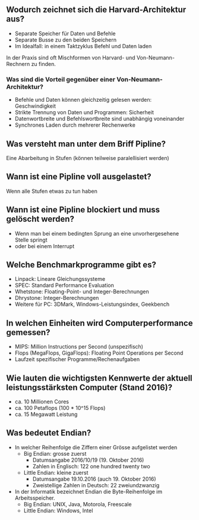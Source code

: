 ## Wodurch zeichnet sich die Harvard-Architektur aus?
* Separate Speicher für Daten und Befehle
* Separate Busse zu den beiden Speichern
* Im Idealfall: in einem Taktzyklus Befehl und Daten laden

In der Praxis sind oft Mischformen von Harvard- und Von-Neumann-Rechnern zu finden.

### Was sind die Vorteil gegenüber einer Von-Neumann-Architektur?
* Befehle und Daten können gleichzeitig gelesen werden: Geschwindigkeit
* Strikte Trennung von Daten und Programmen: Sicherheit
* Datenwortbreite und Befehlswortbreite sind unabhängig voneinander
* Synchrones Laden durch mehrerer Rechenwerke

## Was versteht man unter dem Briff Pipline?
Eine Abarbeitung in Stufen (können teilweise paralellisiert werden)

## Wann ist eine Pipline voll ausgelastet?
Wenn alle Stufen etwas zu tun haben

## Wann ist eine Pipline blockiert und muss gelöscht werden?
* Wenn man bei einem bedingten Sprung an eine unvorhergesehene Stelle springt
* oder bei einem Interrupt

## Welche Benchmarkprogramme gibt es?
* Linpack: Lineare Gleichungssysteme
* SPEC: Standard Performance Evaluation
* Whetstone: Floating-Point- und Integer-Berechnungen
* Dhrystone: Integer-Berechnungen
* Weitere für PC: 3DMark, Windows-Leistungsindex, Geekbench

## In welchen Einheiten wird Computerperformance gemessen?
* MIPS: Million Instructions per Second (unspezifisch)
* Flops (MegaFlops, GigaFlops): Floating Point Operations per Second
* Laufzeit spezifischer Programme/Rechenaufgaben

## Wie lauten die wichtigsten Kennwerte der aktuell leistungsstärksten Computer (Stand 2016)?
* ca. 10 Millionen Cores
* ca. 100 Petaflops (100 \* 10^15 Flops)
* ca. 15 Megawatt Leistung

## Was bedeutet Endian?
* In welcher Reihenfolge die Ziffern einer Grösse aufgelistet werden
    * Big Endian: grosse zuerst
        * Datumsangabe 2016/10/19 (19. Oktober 2016)
        * Zahlen in Englisch: 122 one hundred twenty two
    * Little Endian: kleine zuerst
        * Datumsangabe 19.10.2016 (auch 19. Oktober 2016)
        * Zweistellige Zahlen in Deutsch: 22 zweiundzwanzig
* In der Informatik bezeichnet Endian die Byte-Reihenfolge im Arbeitsspeicher.
    * Big Endian: UNIX, Java, Motorola, Freescale
    * Little Endian: Windows, Intel

